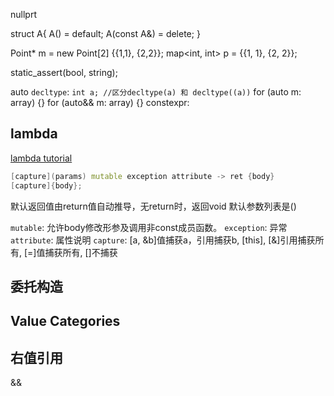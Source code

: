 
nullprt

struct A{
    A() = default;
    A(const A&) = delete;
}

Point* m = new Point[2] {{1,1}, {2,2}};
map<int, int> p = {{1, 1}, {2, 2}};

static_assert(bool, string);

auto
`decltype`: ```int a; //区分decltype(a) 和 decltype((a))```
for (auto m: array) {}
for (auto&& m: array) {}
constexpr: 

## lambda

[lambda tutorial](http://zh.cppreference.com/w/cpp/language/lambda)

``` cpp
[capture](params) mutable exception attribute -> ret {body}
[capture]{body};
```
默认返回值由return值自动推导，无return时，返回void
默认参数列表是()

`mutable`: 允许body修改形参及调用非const成员函数。
`exception`: 异常
`attribute`: 属性说明
`capture`: [a, &b]值捕获a，引用捕获b, [this], [&]引用捕获所有, [=]值捕获所有, []不捕获


## 委托构造
## Value Categories
## 右值引用
&&


